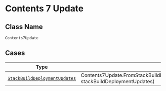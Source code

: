 
# Contents 7 Update

## Class Name

`Contents7Update`

## Cases

| Type | Factory Method |
|  --- | --- |
| [`StackBuildDeploymentUpdates`](../../../doc/models/stack-build-deployment-updates.md) | Contents7Update.FromStackBuildDeploymentUpdates(StackBuildDeploymentUpdates stackBuildDeploymentUpdates) |

